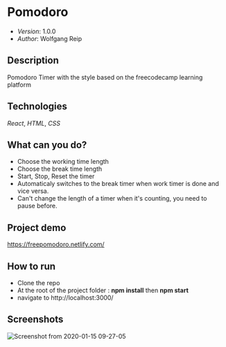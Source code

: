 # Pomodoro

* *Version*: 1.0.0
* *Author*: Wolfgang Reip

Description
----
Pomodoro Timer with the style based on the freecodecamp learning platform

Technologies
----
*React*, *HTML*, *CSS*

What can you do?
----
* Choose the working time length
* Choose the break time length
* Start, Stop, Reset the timer
* Automaticaly switches to the break timer when work timer is done and vice versa. 
* Can't change the length of a timer when it's counting, you need to pause before. 

Project demo 
----
https://freepomodoro.netlify.com/

How to run
----

* Clone the repo
* At the root of the project folder : **npm install** then **npm start**
* navigate to http://localhost:3000/ 

Screenshots
----

![Screenshot from 2020-01-15 09-27-05](https://user-images.githubusercontent.com/54063166/72417571-7616d600-3779-11ea-899f-89d73c489abf.png)
